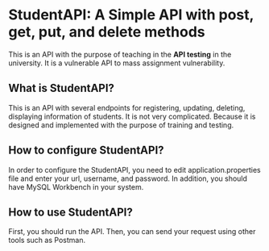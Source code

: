 # StudentAPI: A Simple API with post, get, put, and delete methods

This is an API with the purpose of teaching in the **API testing** in the university. It is a vulnerable API to mass assignment vulnerability.

## What is StudentAPI?
This is an API with several endpoints for registering, updating, deleting, displaying information of students. It is not very complicated. Because it is designed and implemented with the purpose of training and testing.

## How to configure StudentAPI?
In order to configure the StudentAPI, you need to edit application.properties file and enter your url, username, and password. In addition, you should have MySQL Workbench in your system.

## How to use StudentAPI?
First, you should run the API. Then, you can send your request using other tools such as Postman.
